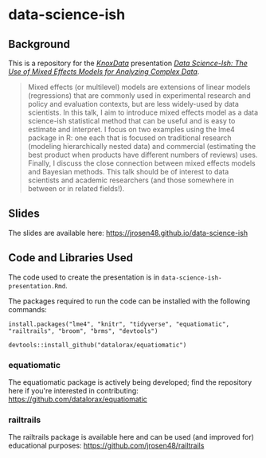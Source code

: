 # data-science-ish

## Background 

This is a repository for the [*KnoxData*](https://knoxdata.org/) presentation [*Data Science-Ish: The Use of Mixed Effects Models for Analyzing Complex Data*](https://www.meetup.com/knoxdata/events/261106895/).

> Mixed effects (or multilevel) models are extensions of linear models (regressions) that are commonly used in experimental research and policy and evaluation contexts, but are less widely-used by data scientists. In this talk, I aim to introduce mixed effects model as a data science-ish statistical method that can be useful and is easy to estimate and interpret. I focus on two examples using the lme4 package in R: one each that is focused on traditional research (modeling hierarchically nested data) and commercial (estimating the best product when products have different numbers of reviews) uses. Finally, I discuss the close connection between mixed effects models and Bayesian methods. This talk should be of interest to data scientists and academic researchers (and those somewhere in between or in related fields!).

## Slides

The slides are available here: https://jrosen48.github.io/data-science-ish

## Code and Libraries Used

The code used to create the presentation is in `data-science-ish-presentation.Rmd`.

The packages required to run the code can be installed with the following commands:

```{r}
install.packages("lme4", "knitr", "tidyverse", "equatiomatic", "railtrails", "broom", "brms", "devtools")
```

```{r}
devtools::install_github("datalorax/equatiomatic")
```

### equatiomatic

The equatiomatic package is actively being developed; find the repository here if you're interested in contributing: https://github.com/datalorax/equatiomatic

### railtrails

The railtrails package is available here and can be used (and improved for) educational purposes: https://github.com/jrosen48/railtrails
